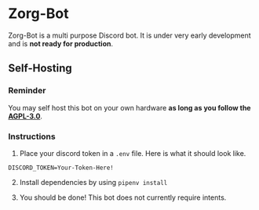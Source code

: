 # Zorg-Bot

Zorg-Bot is a multi purpose Discord bot. It is under very early development and is **not ready for production**.

## Self-Hosting

### **Reminder**

You may self host this bot on your own hardware **as long as you follow the [AGPL-3.0](https://github.com/joqwer/Zorg-Bot/blob/main/LICENSE)**.

### Instructions

1. Place your discord token in a `.env` file. Here is what it should look like.

```
DISCORD_TOKEN=Your-Token-Here!
```

2. Install dependencies by using `pipenv install`

3. You should be done! This bot does not currently require intents.
